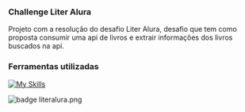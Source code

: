 ### Challenge Liter Alura

Projeto com a resolução do desafio Liter Alura, desafio que tem como proposta consumir uma api de livros e extrair informações dos livros buscados na api.

### Ferramentas utilizadas
[![My Skills](https://skillicons.dev/icons?i=java,spring,postgres,linux,maven,docker&theme=dark)](https://skillicons.dev)


![badge literalura.png](..%2F..%2F..%2FDownloads%2Fbadge%20literalura.png)